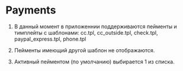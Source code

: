 # Payments
1) В данный момент в приложеннии поддерживаются пейменты и тимплейты с шаблонами:
cc.tpl, cc_outside.tpl, check.tpl, paypal_express.tpl, phone.tpl

2) Пейменты имеющий другой шаблон не отображаются.
3) Активный пейментом (по умолчанию) выбирается 1 из списка.